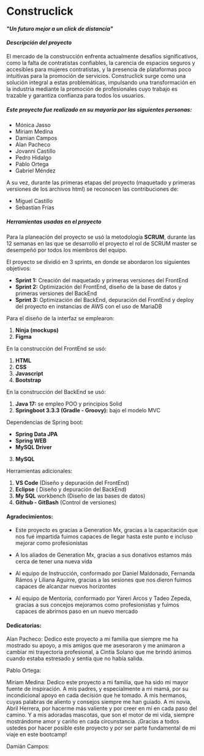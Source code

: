 #   **Construclick** 

####  *"Un futuro mejor a un click de distancia"* 

#### *Descripción del proyecto*

El mercado de la construcción enfrenta actualmente desafíos significativos, como la falta de contratistas confiables, la carencia de espacios seguros y accesibles para mujeres contratistas, y la presencia de plataformas poco intuitivas para la promoción de servicios. Construclick surge como una solución integral a estas problemáticas, impulsando una transformación en la industria mediante la promoción de profesionales cuyo trabajo es trazable y garantiza confianza para todos los usuarios.

#### 

#####  **Este proyecto fue realizado en su mayoría por las siguientes personas:**

- Mónica Jasso 
- Miriam Medina 
- Damian Campos 
- Alan Pacheco 
- Jovanni Castillo 
- Pedro Hidalgo 
- Pablo Ortega  
- Gabriel Méndez 

A su vez, durante las primeras etapas del proyecto (maquetado y primeras versiones de los archivos html) se reconocen las contribuciones de:

- Miguel Castillo
- Sebastían Frías

#####   Herramientas usadas en el proyecto 

Para la planeación del proyecto se usó la metodología **SCRUM**, durante las 12 semanas en las que se desarrolló el proyecto el rol de SCRUM master se desempeñó por todos los miembros del equipo.

El proyecto se dividió en 3 sprints, en donde se abordaron los siguientes objetivos:

- **Sprint 1:** Creación del maquetado y primeras versiones del FrontEnd
- **Sprint 2:** Optimización del FrontEnd, diseño de la base de datos y primeras versiones del BackEnd
- **Sprint 3:** Optimización del BackEnd, depuración del FrontEnd y deploy del proyecto en instancias de AWS con el uso de MariaDB

 Para el diseño de la interfaz se emplearon: 

1. **Ninja (mockups)**
2. **Figma** 

 En la construcción del FrontEnd se usó:

1. **HTML**
2.  **CSS**
3.  **Javascript**
4. **Bootstrap**

 En la construcción del BackEnd se usó:

1. **Java 17:** se empleo POO y principios Solid
2. **Springboot 3.3.3 (Gradle - Groovy):** bajo el modelo MVC

Dependencias de Spring boot:
- **Spring Data JPA**
- **Spring WEB**
- **MySQL Driver**

3. **MySQL**

 Herramientas adicionales:

1. **VS Code** (Diseño y depuración del FrontEnd)
2. **Eclipse** ( Diseño y depuración del BackEnd)
3. **My SQL** workbench (Diseño de las bases de datos)
4. **Github - GitBash** (Control de versiones)

#### Agradecimientos:

- Este proyecto es gracias a Generation Mx, gracias a la capacitación que nos fué impartida fuimos capaces de llegar hasta este punto e incluso mejorar como profesionistas 

- A los aliados de Generation Mx, gracias a sus donativos estamos más cerca de tener una nueva vida

- Al equipo de Instrucción, conformado por Daniel Maldonado, Fernanda Rámos y Liliana Aguirre, gracias a las sesiones que nos dieron fuimos capaces de alcanzar nuevos horizontes

- Al equipo de Mentoría, conformado por Yareri Arcos y Tadeo Zepeda, gracias a sus concejos mejoramos como profesionistas y fuimos capaces de abrirnos paso en un nuevo mercado

#### Dedicatorias:

Alan Pacheco: Dedico este proyecto a mi familia que siempre me ha mostrado su apoyo, a mis amigos que me asesoraron y me animaron a cambiar mi trayectoria profesional, a Cintia Solano que me brindó ánimos cuando estaba estresado y sentía que no había salida.

Pablo Ortega: 

Miriam Medina: Dedico este proyecto a mi familia, que ha sido mi mayor fuente de inspiración. A mis padres, y especialmente a mi mamá, por su incondicional apoyo en cada decisión que he tomado. A mis hermanos, cuyas palabras de aliento y consejos siempre me han guiado. A mi novia, Abril Herrera, por hacerme más valiente y por creer en mí en cada paso del camino. Y a mis adoradas mascotas, que son el motor de mi vida, siempre mostrándome amor y cariño en cada circunstancia. ¡Gracias a todos ustedes por hacer posible este proyecto y por ser parte fundamental de mi viaje en este bootcamp!

Damián Campos: 




